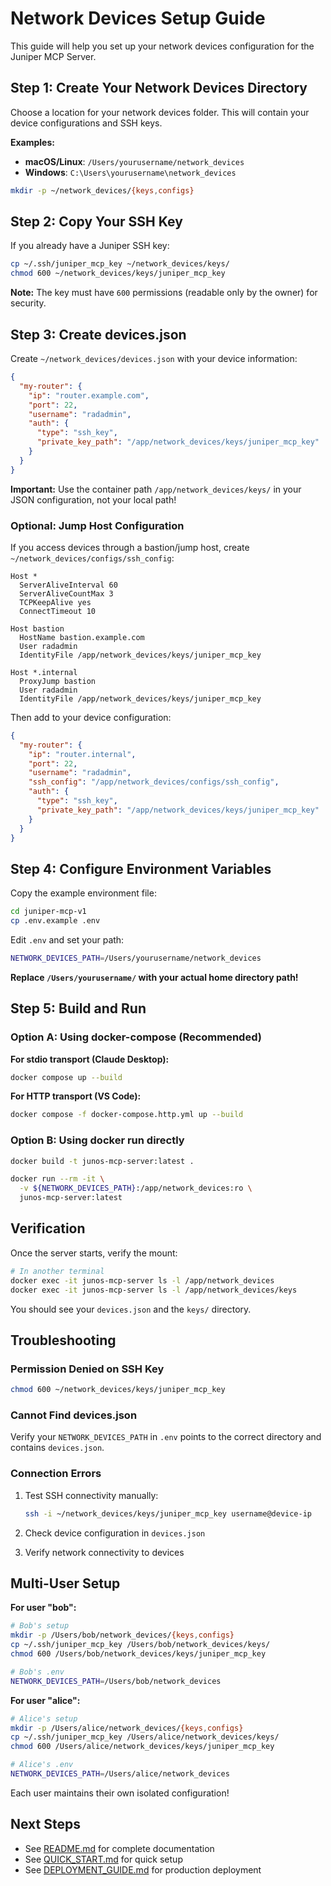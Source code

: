 # Network Devices Setup Guide

This guide will help you set up your network devices configuration for the Juniper MCP Server.

## Step 1: Create Your Network Devices Directory

Choose a location for your network devices folder. This will contain your device configurations and SSH keys.

**Examples:**
- **macOS/Linux**: `/Users/yourusername/network_devices`
- **Windows**: `C:\Users\yourusername\network_devices`

```bash
mkdir -p ~/network_devices/{keys,configs}
```

## Step 2: Copy Your SSH Key

If you already have a Juniper SSH key:

```bash
cp ~/.ssh/juniper_mcp_key ~/network_devices/keys/
chmod 600 ~/network_devices/keys/juniper_mcp_key
```

**Note:** The key must have `600` permissions (readable only by the owner) for security.

## Step 3: Create devices.json

Create `~/network_devices/devices.json` with your device information:

```json
{
  "my-router": {
    "ip": "router.example.com",
    "port": 22,
    "username": "radadmin",
    "auth": {
      "type": "ssh_key",
      "private_key_path": "/app/network_devices/keys/juniper_mcp_key"
    }
  }
}
```

**Important:** Use the container path `/app/network_devices/keys/` in your JSON configuration, not your local path!

### Optional: Jump Host Configuration

If you access devices through a bastion/jump host, create `~/network_devices/configs/ssh_config`:

```sshconfig
Host *
  ServerAliveInterval 60
  ServerAliveCountMax 3
  TCPKeepAlive yes
  ConnectTimeout 10

Host bastion
  HostName bastion.example.com
  User radadmin
  IdentityFile /app/network_devices/keys/juniper_mcp_key

Host *.internal
  ProxyJump bastion
  User radadmin
  IdentityFile /app/network_devices/keys/juniper_mcp_key
```

Then add to your device configuration:

```json
{
  "my-router": {
    "ip": "router.internal",
    "port": 22,
    "username": "radadmin",
    "ssh_config": "/app/network_devices/configs/ssh_config",
    "auth": {
      "type": "ssh_key",
      "private_key_path": "/app/network_devices/keys/juniper_mcp_key"
    }
  }
}
```

## Step 4: Configure Environment Variables

Copy the example environment file:

```bash
cd juniper-mcp-v1
cp .env.example .env
```

Edit `.env` and set your path:

```bash
NETWORK_DEVICES_PATH=/Users/yourusername/network_devices
```

**Replace `/Users/yourusername/` with your actual home directory path!**

## Step 5: Build and Run

### Option A: Using docker-compose (Recommended)

**For stdio transport (Claude Desktop):**
```bash
docker compose up --build
```

**For HTTP transport (VS Code):**
```bash
docker compose -f docker-compose.http.yml up --build
```

### Option B: Using docker run directly

```bash
docker build -t junos-mcp-server:latest .

docker run --rm -it \
  -v ${NETWORK_DEVICES_PATH}:/app/network_devices:ro \
  junos-mcp-server:latest
```

## Verification

Once the server starts, verify the mount:

```bash
# In another terminal
docker exec -it junos-mcp-server ls -l /app/network_devices
docker exec -it junos-mcp-server ls -l /app/network_devices/keys
```

You should see your `devices.json` and the `keys/` directory.

## Troubleshooting

### Permission Denied on SSH Key

```bash
chmod 600 ~/network_devices/keys/juniper_mcp_key
```

### Cannot Find devices.json

Verify your `NETWORK_DEVICES_PATH` in `.env` points to the correct directory and contains `devices.json`.

### Connection Errors

1. Test SSH connectivity manually:
   ```bash
   ssh -i ~/network_devices/keys/juniper_mcp_key username@device-ip
   ```

2. Check device configuration in `devices.json`
3. Verify network connectivity to devices

## Multi-User Setup

**For user "bob":**
```bash
# Bob's setup
mkdir -p /Users/bob/network_devices/{keys,configs}
cp ~/.ssh/juniper_mcp_key /Users/bob/network_devices/keys/
chmod 600 /Users/bob/network_devices/keys/juniper_mcp_key

# Bob's .env
NETWORK_DEVICES_PATH=/Users/bob/network_devices
```

**For user "alice":**
```bash
# Alice's setup
mkdir -p /Users/alice/network_devices/{keys,configs}
cp ~/.ssh/juniper_mcp_key /Users/alice/network_devices/keys/
chmod 600 /Users/alice/network_devices/keys/juniper_mcp_key

# Alice's .env
NETWORK_DEVICES_PATH=/Users/alice/network_devices
```

Each user maintains their own isolated configuration!

## Next Steps

- See [README.md](README.md) for complete documentation
- See [QUICK_START.md](QUICK_START.md) for quick setup
- See [DEPLOYMENT_GUIDE.md](DEPLOYMENT_GUIDE.md) for production deployment
